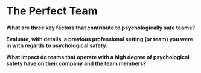 # The Perfect Team

**What are three key factors that contribute to psychologically safe teams?**


**Evaluate, with details, a previous professional setting (or team) you were in with regards to psychological safety.**


**What impact do teams that operate with a high degree of psychological safety have on their company and the team members?**

